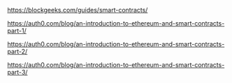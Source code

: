 https://blockgeeks.com/guides/smart-contracts/

https://auth0.com/blog/an-introduction-to-ethereum-and-smart-contracts-part-1/

https://auth0.com/blog/an-introduction-to-ethereum-and-smart-contracts-part-2/

https://auth0.com/blog/an-introduction-to-ethereum-and-smart-contracts-part-3/
